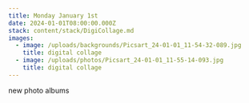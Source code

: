 ```yaml
---
title: Monday January 1st
date: 2024-01-01T08:00:00.000Z
stack: content/stack/DigiCollage.md
images:
  - image: /uploads/backgrounds/Picsart_24-01-01_11-54-32-089.jpg
    title: digital collage
  - image: /uploads/photos/Picsart_24-01-01_11-55-14-093.jpg
    title: digital collage
---
```


new photo albums
